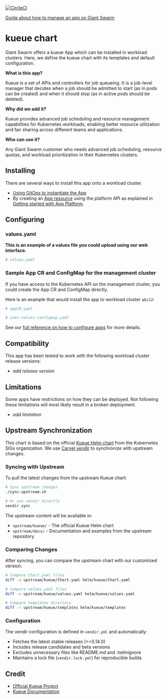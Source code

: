 [![CircleCI](https://dl.circleci.com/status-badge/img/gh/giantswarm/kueue/tree/main.svg?style=svg)](https://dl.circleci.com/status-badge/redirect/gh/giantswarm/kueue/tree/main)

[Guide about how to manage an app on Giant Swarm](https://handbook.giantswarm.io/docs/dev-and-releng/app-developer-processes/adding_app_to_appcatalog/)

# kueue chart

Giant Swarm offers a kueue App which can be installed in workload clusters.
Here, we define the kueue chart with its templates and default configuration.

**What is this app?**

Kueue is a set of APIs and controllers for job queueing. It is a job-level manager that decides when a job should be admitted to start (as in pods can be created) and when it should stop (as in active pods should be deleted).

**Why did we add it?**

Kueue provides advanced job scheduling and resource management capabilities for Kubernetes workloads, enabling better resource utilization and fair sharing across different teams and applications.

**Who can use it?**

Any Giant Swarm customer who needs advanced job scheduling, resource quotas, and workload prioritization in their Kubernetes clusters.
## Installing

There are several ways to install this app onto a workload cluster.

- [Using GitOps to instantiate the App](https://docs.giantswarm.io/tutorials/continuous-deployment/apps/add-appcr/)
- By creating an [App resource](https://docs.giantswarm.io/reference/platform-api/crd/apps.application.giantswarm.io) using the platform API as explained in [Getting started with App Platform](https://docs.giantswarm.io/tutorials/fleet-management/app-platform/).

## Configuring

### values.yaml

**This is an example of a values file you could upload using our web interface.**

```yaml
# values.yaml

```

### Sample App CR and ConfigMap for the management cluster

If you have access to the Kubernetes API on the management cluster, you could create the App CR and ConfigMap directly.

Here is an example that would install the app to workload cluster `abc12`:

```yaml
# appCR.yaml

```

```yaml
# user-values-configmap.yaml

```

See our [full reference on how to configure apps](https://docs.giantswarm.io/tutorials/fleet-management/app-platform/app-configuration/) for more details.

## Compatibility

This app has been tested to work with the following workload cluster release versions:

- _add release version_

## Limitations

Some apps have restrictions on how they can be deployed.
Not following these limitations will most likely result in a broken deployment.

- _add limitation_

## Upstream Synchronization

This chart is based on the official [Kueue Helm chart](https://github.com/kubernetes-sigs/kueue) from the Kubernetes SIGs organization. We use [Carvel vendir](https://carvel.dev/vendir/) to synchronize with upstream changes.

### Syncing with Upstream

To pull the latest changes from the upstream Kueue chart:

```bash
# Sync upstream changes
./sync-upstream.sh

# Or use vendir directly
vendir sync
```

The upstream content will be available in:

- `upstream/kueue/` - The official Kueue Helm chart
- `upstream/docs/` - Documentation and examples from the upstream repository

### Comparing Changes

After syncing, you can compare the upstream chart with our customized version:

```bash
# Compare Chart.yaml files
diff -u upstream/kueue/Chart.yaml helm/kueue/Chart.yaml

# Compare values.yaml files
diff -u upstream/kueue/values.yaml helm/kueue/values.yaml

# Compare templates directory
diff -r upstream/kueue/templates helm/kueue/templates
```

### Configuration

The vendir configuration is defined in `vendir.yml` and automatically:

- Fetches the latest stable releases (>=0.14.0)
- Includes release candidates and beta versions
- Excludes unnecessary files like README.md and .helmignore
- Maintains a lock file (`vendir.lock.yml`) for reproducible builds

## Credit

- [Official Kueue Project](https://github.com/kubernetes-sigs/kueue)
- [Kueue Documentation](https://kueue.sigs.k8s.io/)
